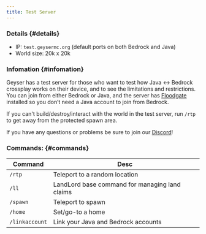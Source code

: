 ```yaml
---
title: Test Server
---
```


### Details {#details}
- IP: `test.geysermc.org` (default ports on both Bedrock and Java)
- World size: 20k x 20k

### Infomation {#infomation}
Geyser has a test server for those who want to test how Java \<-\> Bedrock crossplay works on their device, and to see the limitations and restrictions. You can join from either Bedrock or Java, and the server has [Floodgate](/floodgate/) installed so you don’t need a Java account to join from Bedrock.

If you can't build/destroy/interact with the world in the test server, run `/rtp` to get away from the protected spawn area.

If you have any questions or problems be sure to join our [Discord](https://discord.gg/geysermc)!

### Commands: {#commands}

|Command|Desc|
|---|---|
|`/rtp`|Teleport to a random location|
|`/ll`|LandLord base command for managing land claims|
|`/spawn`|Teleport to spawn|
|`/home`|Set/go-to a home|
|`/linkaccount`|Link your Java and Bedrock accounts|

